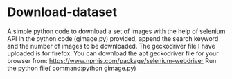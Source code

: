 # Download-dataset
A simple python code to download a set of images with the help of selenium API
In the python code (gimage.py) provided, append the search keyword and the number of images to be downloaded.
The geckodriver file I have uploaded is for firefox.
You can download the apt geckodriver file for your browser from:
https://www.npmjs.com/package/selenium-webdriver
Run the python file( command:python gimage.py)
